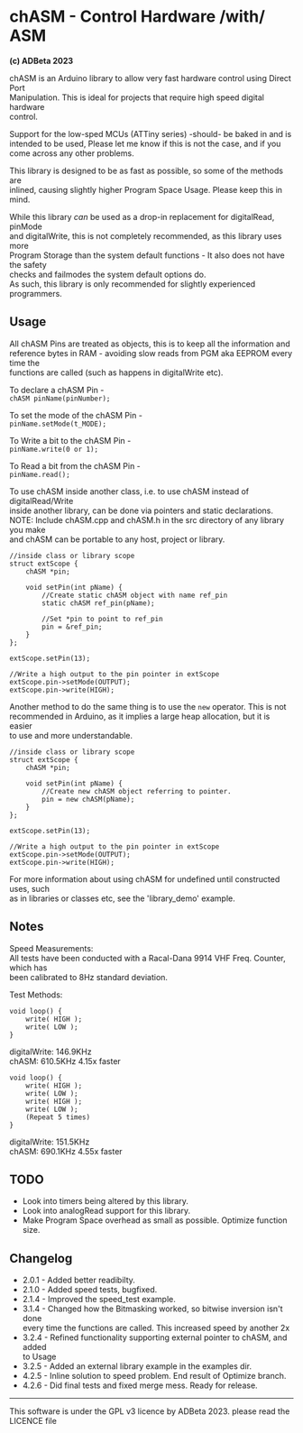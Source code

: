 # chASM - Control Hardware /with/ ASM 
<b> (c) ADBeta 2023</b>

chASM is an Arduino library to allow very fast hardware control using Direct Port  
Manipulation. This is ideal for projects that require high speed digital hardware  
control.  

Support for the low-sped MCUs (ATTiny series) -should- be baked in and is  
intended to be used, Please let me know if this is not the case, and if you  
come across any other problems.  

This library is designed to be as fast as possible, so some of the methods are  
inlined, causing slightly higher Program Space Usage. Please keep this in mind.  

While this library *can* be used as a drop-in replacement for digitalRead, pinMode  
and digitalWrite, this is not completely recommended, as this library uses more  
Program Storage than the system default functions - It also does not have the safety  
checks and failmodes the system default options do.  
As such, this library is only recommended for slightly experienced programmers.  

## Usage
All chASM Pins are treated as objects, this is to keep all the information and  
reference bytes in RAM - avoiding slow reads from PGM aka EEPROM every time the  
functions are called (such as happens in digitalWrite etc).  

To declare a chASM Pin -  
`chASM pinName(pinNumber);`

To set the mode of the chASM Pin -  
`pinName.setMode(t_MODE);`

To Write a bit to the chASM Pin -  
`pinName.write(0 or 1);`

To Read a bit from the chASM Pin -  
`pinName.read();`

To use chASM inside another class, i.e. to use chASM instead of digitalRead/Write  
inside another library, can be done via pointers and static declarations.  
NOTE: Include chASM.cpp and chASM.h in the src directory of any library you make  
and chASM can be portable to any host, project or library.  
```
//inside class or library scope
struct extScope {
	chASM *pin;

	void setPin(int pName) {
		//Create static chASM object with name ref_pin
		static chASM ref_pin(pName);
		
		//Set *pin to point to ref_pin 
		pin = &ref_pin;
	}
};

extScope.setPin(13);

//Write a high output to the pin pointer in extScope
extScope.pin->setMode(OUTPUT);
extScope.pin->write(HIGH);
```

Another method to do the same thing is to use the `new` operator. This is not  
recommended in Arduino, as it implies a large heap allocation, but it is easier  
to use and more understandable.  
```
//inside class or library scope
struct extScope {
	chASM *pin;

	void setPin(int pName) {
		//Create new chASM object referring to pointer.
		pin = new chASM(pName);
	}
};

extScope.setPin(13);

//Write a high output to the pin pointer in extScope
extScope.pin->setMode(OUTPUT);
extScope.pin->write(HIGH);
```

For more information about using chASM for undefined until constructed uses, such  
as in libraries or classes etc, see the 'library_demo' example.  

## Notes
Speed Measurements:  
All tests have been conducted with a Racal-Dana 9914 VHF Freq. Counter, which has  
been calibrated to 8Hz standard deviation.  

Test Methods:  
```
void loop() {
	write( HIGH );
	write( LOW );
}
```
digitalWrite:  146.9KHz  
chASM:         610.5KHz    4.15x faster  

```
void loop() {
	write( HIGH );
	write( LOW );
	write( HIGH );
	write( LOW );
	(Repeat 5 times)
}
```
digitalWrite:  151.5KHz  
chASM:         690.1KHz    4.55x faster  

## TODO
* Look into timers being altered by this library.  
* Look into analogRead support for this library.  
* Make Program Space overhead as small as possible. Optimize function size.  

## Changelog
* 2.0.1 - Added better readibilty.  
* 2.1.0 - Added speed tests, bugfixed.  
* 2.1.4 - Improved the speed_test example.  
* 3.1.4 - Changed how the Bitmasking worked, so bitwise inversion isn't done  
every time the functions are called. This increased speed by another 2x  
* 3.2.4 - Refined functionality supporting external pointer to chASM, and added  
to Usage  
* 3.2.5 - Added an external library example in the examples dir.  
* 4.2.5 - Inline solution to speed problem. End result of Optimize branch.  
* 4.2.6 - Did final tests and fixed merge mess. Ready for release.  

--------------------------------------------------------------------------------
This software is under the GPL v3 licence by ADBeta 2023. please read the
LICENCE file
